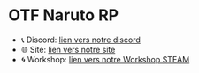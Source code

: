 # OTF Naruto RP

- 📞 Discord: [lien vers notre discord](https://discord.gg/AG6r2yRZz8)
- 🌐 Site: [lien vers notre site](https://otf-naruto.com)
- 🌀 Workshop: [lien vers notre Workshop STEAM](https://steamcommunity.com/sharedfiles/filedetails/?id=2949652564)